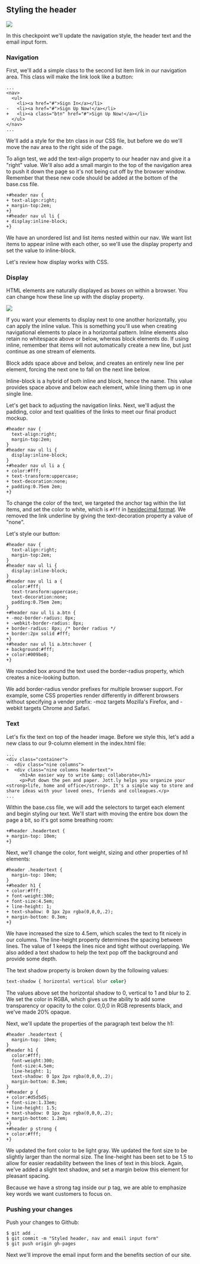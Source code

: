 ## Styling the header

![](http://cl.ly/WHHY/12-style-header.png)

In this checkpoint we'll update the navigation style, the header text and the email input form.

### Navigation

First, we'll add a simple class to the second list item link in our navigation area. This class will make the link look like a button:

```html(index.html)
...
<nav>
  <ul>
    <li><a href="#">Sign In</a></li>
-   <li><a href="#">Sign Up Now!</a></li>
+   <li><a class="btn" href="#">Sign Up Now!</a></li>
  </ul>
</nav>
...  
```

We'll add a style for the btn class in our CSS file, but before we do we'll move the nav area to the right side of the page.

To align test, we add the text-align property to our header nav and give it a "right" value. We'll also add a small margin to the top of the navigation area to push it down the page so it's not being cut off by the browser window. Remember that these new code should be added at the bottom of the base.css file.

```css(stylesheets/base.css)
+#header nav {
+ text-align:right;
+ margin-top:2em;
+}
+#header nav ul li {
+ display:inline-block;
+}
```

We have an unordered list and list items nested within our nav. We want list items  to appear inline with each other, so we'll use the display property and set the value to inline-block.

Let's review how display works with CSS.

### Display

HTML elements are naturally displayed as boxes on within a browser. You can change how these line up with the display property.

![](https://bloc-global-assets.s3.amazonaws.com/images-design/jottly/css/css-display.png)

If you want your elements to display next to one another horizontally, you can apply the inline value. This is something you'll use when creating navigational elements to place in a horizontal pattern. Inline elements also retain no whitespace above or below, whereas block elements do. If using inline, remember that items will not automatically create a new line, but just continue as one stream of elements.

Block adds space above and below, and creates an entirely new line per element, forcing the next one to fall on the next line below.

Inline-block is a hybrid of both inline and block, hence the name. This value provides space above and below each element, while lining them up in one single line.

Let's get back to adjusting the navigation links. Next, we'll adjust the padding, color and text qualities of the links to meet our final product mockup.

```css(stylesheets/base.css)
#header nav {
  text-align:right;
  margin-top:2em;
}
#header nav ul li {
  display:inline-block;
}
+#header nav ul li a {
+ color:#fff;
+ text-transform:uppercase;
+ text-decoration:none;
+ padding:0.75em 2em;
+}
```

To change the color of the text, we targeted the anchor tag within the list items, and set the color to white, which is `#fff` in [hexidecimal format](http://www.w3schools.com/tags/ref_colorpicker.asp). We removed the link underline by giving the text-decoration property a value of "none".

Let's style our button:

```css(stylesheets/base.css)
#header nav {
  text-align:right;
  margin-top:2em;
}
#header nav ul li {
  display:inline-block;
}
#header nav ul li a {
  color:#fff;
  text-transform:uppercase;
  text-decoration:none;
  padding:0.75em 2em;
}
+#header nav ul li a.btn {
+ -moz-border-radius: 8px;
+ -webkit-border-radius: 8px;
+ border-radius: 8px; /* border radius */
+ border:2px solid #fff;
+}
+#header nav ul li a.btn:hover {
+ background:#fff;
+ color:#009be8;
+}
```

We rounded box around the text used the border-radius property, which creates a nice-looking button.

We add border-radius vendor prefixes for multiple browser support. For example, some CSS properties render differently in different browsers without specifying a vender prefix: -moz targets Mozilla's Firefox, and -webkit targets Chrome and Safari.

### Text

Let's fix the text on top of the header image. Before we style this, let's add a new class to our 9-column element in the index.html file:

```html(index.html)
...
<div class="container">
-  <div class="nine columns">
+  <div class="nine columns headertext">
     <h1>An easier way to write &amp; collaborate</h1>
     <p>Put down the pen and paper. Jott.ly helps you organize your <strong>life, home and office</strong>. It's a simple way to store and share ideas with your loved ones, friends and colleagues.</p>
...
```

Within the base.css file, we will add the selectors to target each element and begin styling our text. We'll start with moving the entire box down the page a bit, so it's got some breathing room:

```css(stylesheets/base.css)
+#header .headertext {
+ margin-top: 10em;
+}
```

Next, we'll change the color, font weight, sizing and other properties of h1 elements:

```css(stylesheets/base.css)
#header .headertext {
  margin-top: 10em;
}
+#header h1 {
+ color:#fff;
+ font-weight:300;
+ font-size:4.5em;
+ line-height: 1;
+ text-shadow: 0 1px 2px rgba(0,0,0,.2);
+ margin-bottom: 0.3em;
+}
```

We have increased the size to 4.5em, which scales the text to fit nicely in our columns. The line-height property determines the spacing between lines. The value of 1 keeps the lines nice and tight without overlapping. We also added a text shadow to help the text pop off the background and provide some depth.

The text shadow property is broken down by the following values:

```css
text-shadow { horizontal vertical blur color}
```

The values above set the horizontal shadow to 0, vertical to 1 and blur to 2. We set the color in RGBA, which gives us the ability to add some transparency or opacity to the color. 0,0,0 in RGB represents black, and we've made 20% opaque.

Next, we'll update the properties of the paragraph text below the h1:

```css(stylesheets/base.css)
#header .headertext {
  margin-top: 10em;
}
#header h1 {
  color:#fff;
  font-weight:300;
  font-size:4.5em;
  line-height: 1;
  text-shadow: 0 1px 2px rgba(0,0,0,.2);
  margin-bottom: 0.3em;
}
+#header p {
+ color:#d5d5d5;
+ font-size:1.33em;
+ line-height: 1.5;
+ text-shadow: 0 1px 2px rgba(0,0,0,.2);
+ margin-bottom: 1.2em;
+}
+#header p strong {
+ color:#fff;
+}
```

We updated the font color to be light gray. We updated the font size to be slightly larger than the normal size. The line-height has been set to be 1.5 to allow for easier readability between the lines of text in this block. Again, we've added a slight text shadow, and set a margin below this element for pleasant spacing.

Because we have a strong tag inside our p tag, we are able to emphasize key words we want customers to focus on.

### Pushing your changes

Push your changes to Github:

```bash(Terminal)
$ git add .
$ git commit -m "Styled header, nav and email input form"
$ git push origin gh-pages
```

Next we'll improve the email input form and the benefits section of our site.
